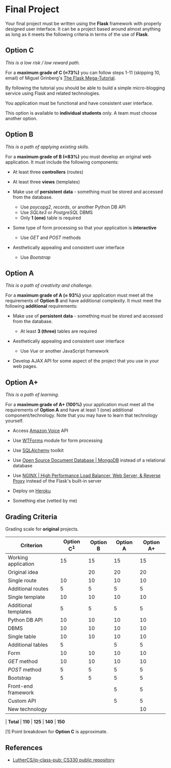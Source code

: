 # Final Project

Your final project must be written using the **Flask** framework with properly designed user interface. It can be a project based around almost anything as long as it meets the following criteria in terms of the use of **Flask**.

## Option C
*This is a low risk / low reward path.*

For a **maximum grade of C (&approx;73%)** you can follow steps 1-11 (skipping 10, email) of Miguel Grinberg's [The Flask Mega-Tutorial](https://blog.miguelgrinberg.com/post/the-flask-mega-tutorial-part-i-hello-world).

By following the tutorial you should be able to build a simple micro-blogging service using Flask and related technologies.

You application must be functional and have consistent user interface.

This option is available to **individual students** only. A team must choose another option.

## Option B
*This is a path of applying existing skills.*

For a **maximum grade of B (&approx;83%)** you must develop an original web application. It must include the following components:

* At least three **controllers** (routes)

* At least three **views** (templates)

* Make use of **persistent data** - something must be stored and accessed from the database. 
    * Use *psycopg2*, *records*, or another Python DB API
    * Use *SQLite3* or *PostgreSQL* DBMS
    * Only **1 (one)** table is required

* Some type of form processing so that your application is **interactive**
    * Use *GET* and *POST* methods

* Aesthetically appealing and consistent user interface
    * Use *Bootstrap*


## Option A
*This is a path of creativity and challenge.*

For a **maximum grade of A (&approx; 93%)** your application must meet all the requirements of **Option B** and have additional complexity. It must meet the following **additional** requirements:

* Make use of **persistent data** - something must be stored and accessed from the database. 
    * At least **3 (three)** tables are required

* Aesthetically appealing and consistent user interface
    * Use *Vue* or another JavaScript framework

* Develop AJAX API for some aspect of the project that you use in your web pages.

## Option A+
*This is a path of learning.*

For a **maximum grade of A+ (100%)** your application must meet all the requirements of **Option A** and have at least 1 (one) additional component/technology. Note that you may have to learn that technology yourself.

* Access [Amazon Voice](https://developer.amazon.com/alexa-voice-service) API

* Use [WTForms](https://wtforms.readthedocs.io/en/stable/) module for form processing

* Use [SQLAlchemy](https://www.sqlalchemy.org/) toolkit

* Use [Open Source Document Database | MongoDB](https://www.mongodb.com/) instead of a relational database

* Use [NGINX | High Performance Load Balancer, Web Server, & Reverse Proxy](https://www.nginx.com/) instead of the Flask's built-in server

* Deploy on [Heroku](https://devcenter.heroku.com/articles/getting-started-with-python)

* Something else (vetted by me)

## Grading Criteria

Grading scale for **original** projects.

Criterion | Option C<sup>1</sup> | Option B | Option A | Option A+
---|---|---|---|---
Working application | 15 | 15 | 15 | 15
Original idea || 20 | 20 | 20
Single route | 10 | 10 | 10 | 10
Additional routes | 5 | 5 | 5 | 5
Single template | 10 | 10 | 10 | 10
Additional templates | 5 | 5 | 5 | 5
Python DB API | 10 | 10 | 10 | 10
DBMS | 10 | 10 | 10 | 10
Single table | 10 | 10 | 10 | 10
Additional tables | 5 | | 5 | 5
Form | 10 | 10 | 10 | 10
*GET* method | 10 | 10 | 10 | 10
*POST* method | 5 | 5 | 5 | 5
Bootstrap | 5 | 5 | 5 | 5
Front-end framework ||| 5 | 5
Custom API ||| 5 | 5
New technology |||| 10
|
**Total** | **110** | **125** | **140** | **150**

[1] Point breakdown for **Option C** is approximate.

## References

* [LutherCS/ip-class-pub: CS330 public repository](https://github.com/LutherCS/ip-class-pub)
